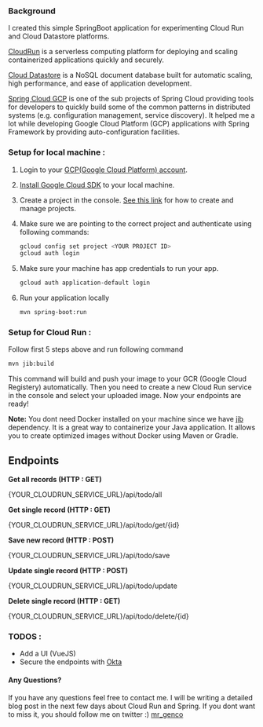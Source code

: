 ### Background
I created this simple SpringBoot application for experimenting
Cloud Run and Cloud Datastore platforms.

[CloudRun](https://cloud.google.com/run) is a serverless computing platform for deploying and scaling containerized applications quickly and securely.

[Cloud Datastore](https://cloud.google.com/datastore) is a NoSQL document database built for automatic scaling, high performance, and ease of application development.

[Spring Cloud GCP](https://spring.io/projects/spring-cloud-gcp) is one of the sub projects of Spring Cloud providing tools for developers to quickly build some of the common patterns in distributed systems (e.g. configuration management, service discovery). It helped me a lot while developing Google Cloud Platform (GCP) applications with Spring Framework by providing auto-configuration facilities. 

### Setup for local machine :
 
 1. Login to your [GCP(Google Cloud Platform) account](https://cloud.google.com/). 

 2. [Install Google Cloud SDK](https://cloud.google.com/sdk/docs/quickstarts?hl=tr) to your local machine.

 3. Create a project in the console. [See this link](https://cloud.google.com/resource-manager/docs/creating-managing-projects) for how to create and manage projects. 

 4. Make sure we are pointing to the correct project and authenticate using following commands:
    ``` sh
    gcloud config set project <YOUR PROJECT ID>
    gcloud auth login
    ``` 
 5. Make sure your machine has app credentials to run your app.
     ``` sh
    gcloud auth application-default login
    ``` 
 6. Run your application locally
    ``` sh
    mvn spring-boot:run
    ``` 
    
### Setup for Cloud Run : 
Follow first 5 steps above and run following command
 ``` sh
mvn jib:build
```
This command will build and push your image to your GCR (Google Cloud Registery) automatically.
Then you need to create a new Cloud Run service in the console and select your uploaded image.
Now your endpoints are ready!

<b>Note:</b>
You dont need Docker installed on your machine since we have [jib](https://github.com/GoogleContainerTools/jib) dependency.
It is a great way to containerize your Java application. It allows you to create optimized images without Docker using Maven or Gradle.


## Endpoints

<b>Get all records (HTTP : GET)</b>
<p>{YOUR_CLOUDRUN_SERVICE_URL}/api/todo/all</p>

<b>Get single record (HTTP : GET)</b>
<p>{YOUR_CLOUDRUN_SERVICE_URL}/api/todo/get/{id}</p>

<b>Save new record (HTTP : POST)</b>
<p>{YOUR_CLOUDRUN_SERVICE_URL}/api/todo/save</p>

<b>Update single record (HTTP : POST)</b>
<p>{YOUR_CLOUDRUN_SERVICE_URL}/api/todo/update</p>

<b>Delete single record (HTTP : GET)</b>
<p>{YOUR_CLOUDRUN_SERVICE_URL}/api/todo/delete/{id}</p>

### TODOS : 
-  Add a UI (VueJS)
-  Secure the endpoints with [Okta](https://developer.okta.com/)


#### Any Questions?
If you have any questions feel free to contact me. 
I will be writing a detailed blog post in the next few days about Cloud Run and Spring.
If you dont want to miss it, you should follow me on twitter :) [mr_genco](https://twitter.com/mr_genco) 

